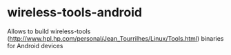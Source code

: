 wireless-tools-android
======================

Allows to build wireless-tools (http://www.hpl.hp.com/personal/Jean_Tourrilhes/Linux/Tools.html) binaries for Android devices